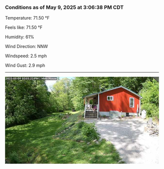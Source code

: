 ### Conditions as of May 9, 2025 at 3:06:38 PM CDT 

Temperature: 71.50 &deg;F

Feels like: 71.50 &deg;F

Humidity: 61%

Wind Direction: NNW

Windspeed: 2.5 mph

Wind Gust: 2.9 mph

---

<img src="./images/latest.jpeg"/>

